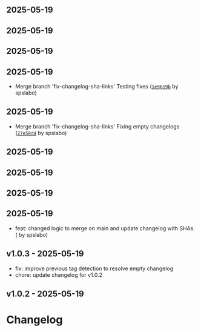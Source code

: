 ## 2025-05-19


## 2025-05-19


## 2025-05-19


## 2025-05-19

- Merge branch 'fix-changelog-sha-links' Testing fixes ([`1e9619b`](https://github.com/spslabo/base-template/commit/1e9619b) by spslabo)

## 2025-05-19

- Merge branch 'fix-changelog-sha-links' Fixing empty changelogs ([`27e58d4`](https://github.com/spslabo/base-template/commit/27e58d4) by spslabo)

## 2025-05-19


## 2025-05-19


## 2025-05-19


## 2025-05-19

- feat: changed logic to merge on main and update changelog with SHAs. ([](https://github.com/spslabo/base-template/commit/18f4d0e6de9502420de5a6a35af13b4712e80547) by spslabo)
## v1.0.3 - 2025-05-19

- fix: improve previous tag detection to resolve empty changelog
- chore: update changelog for v1.0.2
## v1.0.2 - 2025-05-19


# Changelog
